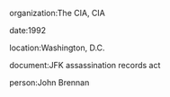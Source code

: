 organization:The CIA, CIA

date:1992

location:Washington, D.C.

document:JFK assassination records act

person:John Brennan


